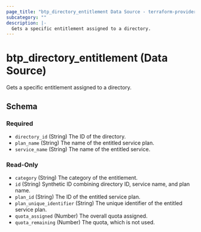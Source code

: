 ```yaml
---
page_title: "btp_directory_entitlement Data Source - terraform-provider-btp"
subcategory: ""
description: |-
  Gets a specific entitlement assigned to a directory.
---
```


# btp_directory_entitlement (Data Source)

Gets a specific entitlement assigned to a directory.



<!-- schema generated by tfplugindocs -->
## Schema

### Required

- `directory_id` (String) The ID of the directory.
- `plan_name` (String) The name of the entitled service plan.
- `service_name` (String) The name of the entitled service.

### Read-Only

- `category` (String) The category of the entitlement.
- `id` (String) Synthetic ID combining directory ID, service name, and plan name.
- `plan_id` (String) The ID of the entitled service plan.
- `plan_unique_identifier` (String) The unique identifier of the entitled service plan.
- `quota_assigned` (Number) The overall quota assigned.
- `quota_remaining` (Number) The quota, which is not used.